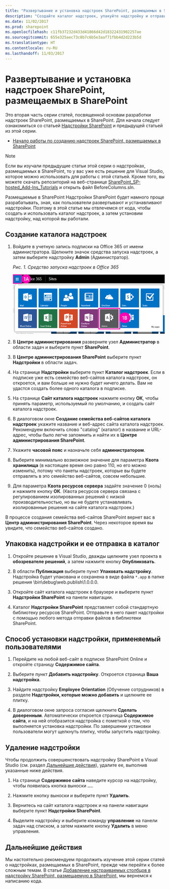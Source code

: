 ```yaml
---
title: "Развертывание и установка надстроек SharePoint, размещаемых в SharePoint"
description: "Создайте каталог надстроек, упакуйте надстройку и отправьте ее в каталог, установите и удалите надстройку."
ms.date: 11/02/2017
ms.prod: sharepoint
ms.openlocfilehash: c11fb37232d433d41866d42d18322431902257ae
ms.sourcegitcommit: 655e325aec73c8b7c6b5e3aaf71fbb4d2d223b5d
ms.translationtype: HT
ms.contentlocale: ru-RU
ms.lasthandoff: 11/03/2017
---
```

# <a name="deploy-and-install-a-sharepoint-hosted-sharepoint-add-in"></a>Развертывание и установка надстроек SharePoint, размещаемых в SharePoint

Это вторая часть серии статей, посвященной основам разработки надстроек SharePoint, размещаемых в SharePoint. Для начала следует ознакомиться со статьей [Надстройки SharePoint](sharepoint-add-ins.md) и предыдущей статьей из этой серии.

-  [Начало работы по созданию надстроек SharePoint, размещаемых в SharePoint](get-started-creating-sharepoint-hosted-sharepoint-add-ins.md)
    
> [!NOTE]
> Если вы изучали предыдущие статьи этой серии о надстройках, размещаемых в SharePoint, то у вас уже есть решение для Visual Studio, которое можно использовать для работы с этой статьей. Кроме того, вы можете скачать репозиторий на веб-странице [SharePoint_SP-hosted_Add-Ins_Tutorials](https://github.com/OfficeDev/SharePoint_SP-hosted_Add-Ins_Tutorials) и открыть файл BeforeColumns.sln.

Размещаемые в SharePoint Надстройки SharePoint будет намного проще разрабатывать, зная, как пользователи развертывают и устанавливают надстройки. Поэтому в этой статье мы отвлечемся от кода, чтобы создать и использовать каталог надстроек, а затем установим надстройку, над которой вы работали.

## <a name="create-an-add-in-catalog"></a>Создание каталога надстроек

1. Войдите в учетную запись подписки на Office 365 от имени администратора. Щелкните значок средства запуска надстроек, а затем выберите надстройку **Admin** (Администратор).
    
   *Рис. 1. Средство запуска надстроек в Office 365*

   ![Средство запуска приложений в Office 365](../images/ec60797c-d329-4922-a811-70c64598f4d5.PNG)
 
2. В **Центре администрирования** разверните узел **Администратор** в области задач и выберите пункт **SharePoint**.
     
3. В **Центре администрирования SharePoint** выберите пункт **Надстройки** в области задач.
     
4. На странице **Надстройки** выберите пункт **Каталог надстроек**. Если в подписке уже есть семейство веб-сайтов каталога надстроек, он откроется, и вам больше не нужно будет ничего делать. Вам не удастся создать более одного каталога в подписке.    
 
5. На странице **Сайт каталога надстроек** нажмите кнопку **ОК**, чтобы принять параметр, используемый по умолчанию, и создать сайт каталога надстроек.    
 
6. В диалоговом окне **Создание семейства веб-сайтов каталога надстроек** укажите название и веб-адрес сайта каталога надстроек. Рекомендуем включить слово "catalog" (каталог) в название и URL-адрес, чтобы было легче запомнить и найти их в **Центре администрирования SharePoint**.   
 
7. Укажите **часовой пояс** и назначьте себя **администратором**.
    
8. Выберите минимально возможное значение для параметра **Квота хранилища** (в настоящее время оно равно 110, но его можно изменить), потому что пакеты надстроек, которые вы будете отправлять в это семейство веб-сайтов, совсем небольшие.
    
9. Для параметра **Квота ресурсов сервера** задайте значение 0 (ноль) и нажмите кнопку **ОК**. (Квота ресурсов сервера связана с регулированием изолированных решений с низкой производительностью, но вы не будете устанавливать изолированные решения на сайте каталога надстроек.) 
 
В процессе создания семейства веб-сайтов SharePoint вернет вас в **Центр администрирования SharePoint**. Через некоторое время вы увидите, что семейство веб-сайтов создано.

## <a name="package-the-add-in-and-upload-it-to-the-catalog"></a>Упаковка надстройки и ее отправка в каталог

1. Откройте решение в Visual Studio, дважды щелкните узел проекта в **обозревателе решений**, а затем нажмите кнопку **Опубликовать**.
     
2. В области **Публикация** выберите пункт **Упаковать надстройку**. Надстройка будет упакована и сохранена в виде файла `*.app` в папке решения \bin\debug\web.publish\1.0.0.0.  
 
3. Откройте сайт каталога надстроек в браузере и выберите пункт **Надстройки SharePoint** на панели навигации.

4. Каталог **Надстройки SharePoint** представляет собой стандартную библиотеку ресурсов SharePoint. Отправьте в него пакет надстройки с помощью любого метода отправки файлов в библиотеки SharePoint.

## <a name="install-the-add-in-as-end-users-do"></a>Способ установки надстройки, применяемый пользователями

1. Перейдите на любой веб-сайт в подписке SharePoint Online и откройте страницу **Содержимое сайта**.

2. Выберите пункт **Добавить надстройку**. Откроется страница **Ваша надстройка**.

3. Найдите надстройку **Employee Orientation** (Обучение сотрудников) в разделе **Надстройки, которые можно добавить** и щелкните ее плитку.

4. В диалоговом окне запроса согласия щелкните **Сделать доверенным**. Автоматически откроется страница **Содержимое сайта**, и на ней отобразится надстройка с пометкой о том, что выполняется установка надстройки. По завершении установки пользователи могут щелкнуть плитку, чтобы запустить надстройку.

## <a name="remove-the-add-in"></a>Удаление надстройки

Чтобы продолжить совершенствовать надстройку SharePoint в Visual Studio (см. раздел [Дальнейшие действия](#Nextsteps)), удалите ее, выполнив указанные ниже действия.

1. На странице **Содержимое сайта** наведите курсор на надстройку, чтобы появилась кнопка выноски **…**.

2. Нажмите кнопку выноски и выберите пункт **Удалить**.

3. Вернитесь на сайт каталога надстроек и на панели навигации выберите пункт **Надстройки SharePoint**.

4. Выделите надстройку и выберите команду **управление** на панели задач над списком, а затем нажмите кнопку **Удалить** в меню управления.

## <a name="next-steps"></a>Дальнейшие действия
<a name="Nextsteps"></a>

Мы настоятельно рекомендуем продолжить изучение этой серии статей о надстройках, размещаемых в SharePoint, прежде чем перейти к более сложным темам. В статье [Добавление настраиваемых столбцов в надстройку SharePoint, размещаемую в SharePoint,](add-custom-columns-to-a-sharepoint-hosted-sharepoint-add-in.md) мы вернемся к написанию кода.
 

 

